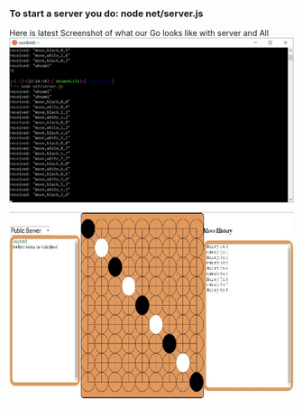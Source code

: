 ### To start a server you do: node net/server.js

Here is latest Screenshot of what our Go looks like with server and All
![alt text](lib/server.jpg "Our Go Server")

![alt text](lib/go.jpg "Our Go Client")
